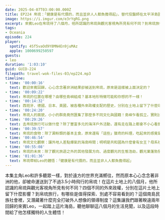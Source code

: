 ```yaml
---
date: 2025-04-07T03:00:00.000Z
title: EP224 帛琉：「健康是有代價的，而且並非人人都負擔得起」，替代役醫師在太平洋島國的八個月 ft. 河狸醫師 Leo
image: https://i.imgur.com/e3rYgRG.png
excerpt: 來賓Leo在帛琉待了八個月，他所認識的帛琉與觀光客視角所見有何不同？到帛琉旅行，有哪些是值得探索、別處不容易看到的？這個南島民族社會裡，又潛藏著什麼完全打破外人想像的領導制度？一起來聽Leo分享這段海島時光，給了他什麼獨到的人生體悟！
tags:
- Oceania
episode: 224
player:
  spotify: 4Sf5vaOd9Y8MN4En9juMAz
  apple: 1000699250597
guests:
- leo
duration: '1:03:10'
guid: GUID-224
filepath: travel-wok-files-03/ep224.mp3
timeline:
- time: '00:00:16'
  text: 歡迎來賓回歸，心心念念著非洲結果卻被送到帛琉，原來是這樣被上面決定的？
- time: '00:09:22'
  text: 帛琉的位置在哪裡？由哪些島嶼組成？基本地形特徵可能和你想的不一樣！
- time: '00:14:32'
  text: 西班牙、德國、日本、美國，被各種外來政權支配的歷史，分別在土地上留下了什麼印記？
- time: '00:24:20'
  text: 帛琉人的面貌，小小的群島竟然匯集了那麼多不同文化與國籍！島嶼乍看孤立，實則比大陸更具包容性？
- time: '00:29:26'
  text: 去帛琉旅行可以做什麼？除了豐富多元的海洋戶外活動，還有走在路上都會不小心看到的二戰遺跡？
- time: '00:39:57'
  text: 帛琉的食物：除了澱粉類的基本主食，原來還有「這些」獵奇的料理，吃起來的感覺是⋯⋯
- time: '00:46:54'
  text: 帛琉文化觀察：讓外地人差點爆氣的海島時間；明明是共和國為什麼會有女王？母系社會的兩性平等之道
- time: '00:55:08'
  text: 帛琉的未來：除了觀光旅遊之外的其他發展方向、過度觀光的生態浩劫，觀光業蓬勃發展卻使本地人更加邊緣化？
- time: '01:01:36'
  text: 帛琉帶給Leo的體悟：「健康是有代價的，而且並非人人都負擔得起」
---
```

本集主角Leo和許多聽眾一樣，對於遠方的世界充滿嚮往，然而原本心心念念著非洲的他，卻被命運送到了不過3.5小時飛行的帛琉！在這片土地上的八個月，他所認識的帛琉與觀光客視角所見有何不同？四個不同的外來政權，分別在這片土地上留下什麼影響？到帛琉旅行，有哪些是值得探索、別處不容易看到的？這個南島民族社會裡，又潛藏著什麼完全打破外人想像的領導制度？這集讓我們跟著睽違兩年回歸的來賓Leo，一起踏上這片海島，聽他聊聊這八個月的生活見聞，以及這段時間給了他怎樣獨特的人生體悟！
